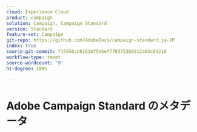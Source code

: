 ```yaml
---
cloud: Experience Cloud
product: campaign
solution: Campaign, Campaign Standard
version: Standard
feature-set: Campaign
git-repo: https://github.com/AdobeDocs/campaign-standard.ja-JP
index: true
source-git-commit: 715556cb8161bf5ebef7703753b9212a03c0d210
workflow-type: tm+mt
source-wordcount: '9'
ht-degree: 100%

---
```



# Adobe Campaign Standard のメタデータ

